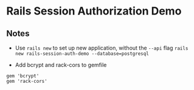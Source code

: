 # Rails Session Authorization Demo

## Notes 
- Use ```rails new``` to set up new application, without the ```--api``` flag
    ```rails new rails-session-auth-demo --database=postgresql```

- Add bcrypt and rack-cors to gemfile
```#Gemfile
gem 'bcrypt'
gem 'rack-cors'
```
